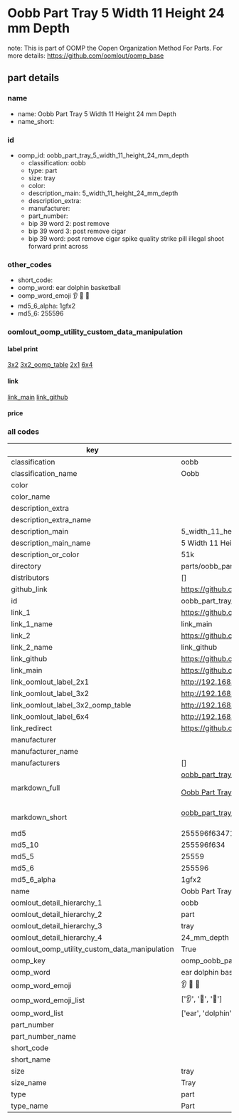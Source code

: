 # Oobb Part Tray 5 Width 11 Height 24 mm Depth  

note: This is part of OOMP the Oopen Organization Method For Parts. For more details: https://github.com/oomlout/oomp_base

##  part details
  







### name
* name: Oobb Part Tray 5 Width 11 Height 24 mm Depth
* name_short: 
### id
* oomp_id: oobb_part_tray_5_width_11_height_24_mm_depth
  * classification: oobb
  * type: part
  * size: tray
  * color: 
  * description_main: 5_width_11_height_24_mm_depth
  * description_extra: 
  * manufacturer: 
  * part_number: 
  * bip 39 word 2: post remove
  * bip 39 word 3: post remove cigar
  * bip 39 word: post remove cigar spike quality strike pill illegal shoot forward print across

### other_codes
* short_code: 
* oomp_word: ear dolphin basketball
* oomp_word_emoji :ear: :dolphin: :basketball:
* md5_6_alpha: 1gfx2
* md5_6: 255596






### oomlout_oomp_utility_custom_data_manipulation
#### label print
[3x2](http://192.168.1.245:1112/?label=oomp%201gfx2)
[3x2_oomp_table](http://192.168.1.108:1112/?label=oomp%201gfx2)
[2x1](http://192.168.1.242:1112/?label=oomp%201gfx2)
[6x4](http://192.168.1.55:1112/?label=oomp%201gfx2)    

#### link

[link_main](https://github.com/oomlout/oomlout_oomp_version_1_messy/tree/main/parts/oobb_part_tray_5_width_11_height_24_mm_depth) [link_github](https://github.com/oomlout/oomlout_oomp_version_1_messy/tree/main/parts/oobb_part_tray_5_width_11_height_24_mm_depth)                             

#### price







### all codes 
| key | value |  
| --- | --- |  
| classification | oobb |  
| classification_name | Oobb |  
| color |  |  
| color_name |  |  
| description_extra |  |  
| description_extra_name |  |  
| description_main | 5_width_11_height_24_mm_depth |  
| description_main_name | 5 Width 11 Height 24 mm Depth |  
| description_or_color | 51k |  
| directory | parts/oobb_part_tray_5_width_11_height_24_mm_depth |  
| distributors | [] |  
| github_link | https://github.com/oomlout/oomlout_oomp_part_src/tree/main/parts/oobb_part_tray_5_width_11_height_24_mm_depth |  
| id | oobb_part_tray_5_width_11_height_24_mm_depth |  
| link_1 | https://github.com/oomlout/oomlout_oomp_version_1_messy/tree/main/parts/oobb_part_tray_5_width_11_height_24_mm_depth |  
| link_1_name | link_main |  
| link_2 | https://github.com/oomlout/oomlout_oomp_version_1_messy/tree/main/parts/oobb_part_tray_5_width_11_height_24_mm_depth |  
| link_2_name | link_github |  
| link_github | https://github.com/oomlout/oomlout_oomp_version_1_messy/tree/main/parts/oobb_part_tray_5_width_11_height_24_mm_depth |  
| link_main | https://github.com/oomlout/oomlout_oomp_version_1_messy/tree/main/parts/oobb_part_tray_5_width_11_height_24_mm_depth |  
| link_oomlout_label_2x1 | http://192.168.1.242:1112/?label=oomp%201gfx2 |  
| link_oomlout_label_3x2 | http://192.168.1.245:1112/?label=oomp%201gfx2 |  
| link_oomlout_label_3x2_oomp_table | http://192.168.1.108:1112/?label=oomp%201gfx2 |  
| link_oomlout_label_6x4 | http://192.168.1.55:1112/?label=oomp%201gfx2 |  
| link_redirect | https://github.com/oomlout/oomlout_oomp_version_1_messy/tree/main/parts/oobb_part_tray_5_width_11_height_24_mm_depth |  
| manufacturer |  |  
| manufacturer_name |  |  
| manufacturers | [] |  
| markdown_full | [oobb_part_tray_5_width_11_height_24_mm_depth](none)<br>[](none)<br>[Oobb Part Tray 5 Width 11 Height 24 Mm Depth](none)<br><br> |  
| markdown_short | [oobb_part_tray_5_width_11_height_24_mm_depth](none)<br><br> |  
| md5 | 255596f63471149b5c579d1c51ed7d45 |  
| md5_10 | 255596f634 |  
| md5_5 | 25559 |  
| md5_6 | 255596 |  
| md5_6_alpha | 1gfx2 |  
| name | Oobb Part Tray 5 Width 11 Height 24 mm Depth |  
| oomlout_detail_hierarchy_1 | oobb |  
| oomlout_detail_hierarchy_2 | part |  
| oomlout_detail_hierarchy_3 | tray |  
| oomlout_detail_hierarchy_4 | 24_mm_depth |  
| oomlout_oomp_utility_custom_data_manipulation | True |  
| oomp_key | oomp_oobb_part_tray_5_width_11_height_24_mm_depth |  
| oomp_word | ear dolphin basketball |  
| oomp_word_emoji | :ear: :dolphin: :basketball: |  
| oomp_word_emoji_list | [':ear:', ':dolphin:', ':basketball:'] |  
| oomp_word_list | ['ear', 'dolphin', 'basketball'] |  
| part_number |  |  
| part_number_name |  |  
| short_code |  |  
| short_name |  |  
| size | tray |  
| size_name | Tray |  
| type | part |  
| type_name | Part |  
